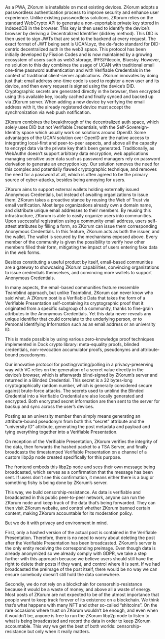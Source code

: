 As a PWA, ZKorum is installable on most existing devices. ZKorum adopts a passwordless authentication process to improve security and enhance user experience. Unlike existing passwordless solutions, ZKorum relies on the standard WebCrypto API to generate a non-exportable private key stored in IndexedDB in the browser. This key is then used to identify the device’s browser by deriving a Decentralized Identifier (did:key method).
This DID is then used to sign JWTs that are sent to the backend at every request. The exact format of JWT being sent is UCAN.xyz, the de-facto standard for DID-centric decentralized auth in the web3 space. This protocol has been initially developed by Fission Codes and is now maintained by a growing ecosystem of users such as web3.storage, IPFS/Filecoin, Bluesky. However, no solution to this day combines the usage of UCAN with traditional email one-time password authentication and with Verifiable Credentials in the context of traditional client-server applications. ZKorum innovates by doing just that: email address one-time code is used to register a new user and its device, and then every request is signed using the device’s DID. Cryptographic secrets are generated directly in the browser, then encrypted using this available key, locally cached and finally synced and backed up via ZKorum server. When adding a new device by verifying the email address with it, the already registered device must accept the synchronization via web push notification.

ZKorum combines the breakthrough of the decentralized auth space, which solely uses DID but not Verifiable Credentials, with the Self-Sovereign-Identity space which usually work on solutions around OpenID. Some advantages of the UCAN solution over OpenID are the native access to integrating local-first and peer-to-peer aspects, and above all the capacity to encrypt data via the private key that’s been generated. Traditionally, as WebAuthn doesn’t support arbitrary data encryption, web applications managing sensitive user data such as password managers rely on password derivation to generate an encryption key. Our solution removes the need for this complex and potentially flawed cryptographic technique, and removes the need for a password at all, which is often agreed to be the primary source of cyber-attacks, besides being annoying for users.

ZKorum aims to support external wallets holding externally issued Anonymous Credentials, but instead of awaiting organizations to issue them, ZKorum takes a proactive stance by reusing the Web of Trust via email verification. Most large organizations already own a domain name, and distribute unique email addresses to their members. By reusing this infrastructure, ZKorum is able to easily organize users into communities. Upon successful registration using a community email address, users self-attest attributes by filling a form, so ZKorum can issue them corresponding Anonymous Credentials. In this feature, ZKorum acts as both the issuer, and the wallet. The wallet is secured by the mechanisms exposed above. Every member of the community is given the possibility to verify how other members filled their form, mitigating the impact of users entering fake data in the web forms.

Besides constituting a useful product by itself, email-based communities are a gateway to showcasing ZKorum capabilities, convincing organizations to issue credentials themselves, and convincing more wallets to support Anonymous Credentials.

In many aspects, the email-based communities feature ressemble Teamblind approach, but unlike Teamblind, ZKorum can never know who said what. A ZKorum post is a Verifiable Data that takes the form of a Verifiable Presentation self-containing its cryptographic proof that it originated from a specific subgroup of a community, thanks to fine-grain attributes in the Anonymous Credentials. Yet this data never reveals any unique identifier that could correlate to the underlying person, or to Personal Identifying Information such as an email address or an university ID.

This is made possible by using various zero-knowledge proof techniques implemented in Dock crypto library: meta-equality proofs, blinded credentials, non-revocation accumulator proofs, pseudonyms and attribute-bound pseudonyms.

Our innovative protocol for posting/voting/polling in a privacy-preserving way with VC relies on the generation of a secret value directly in the device’s browser, which is afterwards blind-signed by ZKorum’s server and returned in a Blinded Credential. This secret is a 32 bytes-long cryptographically random number, which is generally considered secure against brute-force attacks. The secrets used to unblind the Blinded Credential into a Verifiable Credential are also locally generated and encrypted. Both encrypted secret information are then sent to the server for backup and sync across the user’s devices.

Posting as an university member then simply means generating an attribute-bound pseudonym from both this “secret” attribute and the “university ID” attribute, generating the post metadata and payload and tying everything together into a Verifiable Presentation.

On reception of the Verifiable Presentation, ZKorum verifies the integrity of the data, then forwards the hashed packet to a TSA Server, and finally broadcasts the timestamped Verifiable Presentation on a channel of a custom libp2p node created specifically for this purpose.

The frontend embeds this libp2p node and sees their own message being broadcasted, which serves as a confirmation that the message has been sent. If users don’t see this confirmation, it means either there is a bug or something fishy is being done by ZKorum’s server.

This way, we build censorship-resistance. As data is verifiable and broadcasted in this public peer-to-peer network, anyone can run the ZKorum node and keep track of the data that’s being forwarded. They can then visit ZKorum website, and control whether ZKorum banned certain content, making ZKorum accountable for its moderation policy.

But we do it with privacy and environment in mind. 

First, only a hashed version of the actual post is contained in the Verifiable Presentation. Therefore, there is no need to worry about deleting the post after the Verifiable Presentation has been broadcasted. ZKorum’s server is the only entity receiving the corresponding preimage. Even though data is already anonymized so we already comply with GDPR, we take a step further with this approach because we believe users should still have the right to delete their posts if they want, and control where it is sent. If we had broadcasted the preimage of the post itself, there would be no way we can ensure somebody doesn’t still hold the data somewhere.

Secondly, we do not rely on a blockchain for censorship-resistance because it would be a waste of money, and above all a waste of energy. Most posts of ZKorum are not expected to be of the utmost importance that people want to keep track forever of its existence on a blockchain. We think that’s what happens with many NFT and other so-called “shitcoins”. On the rare occasions where trust on ZKorum wouldn’t be enough, and even when it wouldn’t be, anyone is free to run the ZKorum libp2p node to listen to what is being broadcasted and record the data in order to keep ZKorum accountable. This way we get the best of both worlds: censorship-resistance but only when it really matters.


